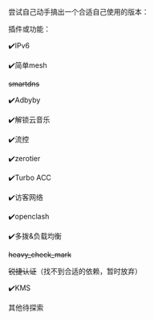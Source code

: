 尝试自己动手搞出一个合适自己使用的版本：

插件或功能：

:heavy_check_mark:IPv6

:heavy_check_mark:简单mesh

~~smartdns~~

:heavy_check_mark:Adbyby

:heavy_check_mark:解锁云音乐

:heavy_check_mark:流控

:heavy_check_mark:zerotier

:heavy_check_mark:Turbo ACC

:heavy_check_mark:访客网络

:heavy_check_mark:openclash

:heavy_check_mark:多拨&负载均衡

~~heavy_check_mark~~

~~锐捷认证~~（找不到合适的依赖，暂时放弃）

:heavy_check_mark:KMS

其他待探索
